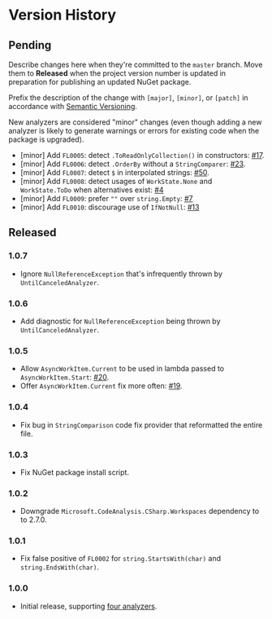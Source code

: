 # Version History

## Pending

Describe changes here when they're committed to the `master` branch. Move them to **Released** when the project version number is updated in preparation for publishing an updated NuGet package.

Prefix the description of the change with `[major]`, `[minor]`, or `[patch]` in accordance with [Semantic Versioning](https://semver.org/).

New analyzers are considered "minor" changes (even though adding a new analyzer is likely to generate warnings
or errors for existing code when the package is upgraded).

* [minor] Add `FL0005`: detect `.ToReadOnlyCollection()` in constructors: [#17](https://github.com/Faithlife/FaithlifeAnalyzers/issues/17).
* [minor] Add `FL0006`: detect `.OrderBy` without a `StringComparer`: [#23](https://github.com/Faithlife/FaithlifeAnalyzers/issues/23).
* [minor] Add `FL0007`: detect `$` in interpolated strings: [#50](https://github.com/Faithlife/FaithlifeAnalyzers/issues/50).
* [minor] Add `FL0008`: detect usages of `WorkState.None` and `WorkState.ToDo` when alternatives exist: [#4](https://github.com/Faithlife/FaithlifeAnalyzers/issues/4)
* [minor] Add `FL0009`: prefer `""` over `string.Empty`: [#7](https://github.com/Faithlife/FaithlifeAnalyzers/issues/7)
* [minor] Add `FL0010`: discourage use of `IfNotNull`: [#13](https://github.com/Faithlife/FaithlifeAnalyzers/issues/13)

## Released

### 1.0.7

* Ignore `NullReferenceException` that's infrequently thrown by `UntilCanceledAnalyzer`.

### 1.0.6

* Add diagnostic for `NullReferenceException` being thrown by `UntilCanceledAnalyzer`.

### 1.0.5

* Allow `AsyncWorkItem.Current` to be used in lambda passed to `AsyncWorkItem.Start`: [#20](https://github.com/Faithlife/FaithlifeAnalyzers/issues/20).
* Offer `AsyncWorkItem.Current` fix more often: [#19](https://github.com/Faithlife/FaithlifeAnalyzers/issues/19).

### 1.0.4

* Fix bug in `StringComparison` code fix provider that reformatted the entire file.

### 1.0.3

* Fix NuGet package install script.

### 1.0.2

* Downgrade `Microsoft.CodeAnalysis.CSharp.Workspaces` dependency to to 2.7.0.

### 1.0.1

* Fix false positive of `FL0002` for `string.StartsWith(char)` and `string.EndsWith(char)`.

### 1.0.0

* Initial release, supporting [four analyzers](https://github.com/Faithlife/FaithlifeAnalyzers/wiki).
